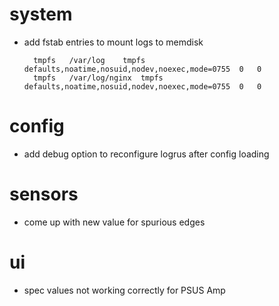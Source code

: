 # system
* add fstab entries to mount logs to memdisk

        tmpfs	/var/log	tmpfs	defaults,noatime,nosuid,nodev,noexec,mode=0755	0	0
        tmpfs	/var/log/nginx	tmpfs	defaults,noatime,nosuid,nodev,noexec,mode=0755	0	0

# config
* add debug option to reconfigure logrus after config loading

# sensors
* come up with new value for spurious edges

# ui
* spec values not working correctly for PSUS Amp